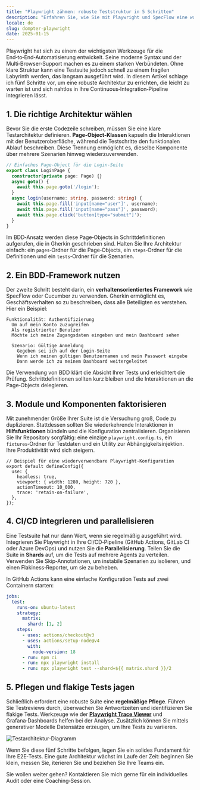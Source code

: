 ```yaml
---
title: "Playwright zähmen: robuste Teststruktur in 5 Schritten"
description: "Erfahren Sie, wie Sie mit Playwright und SpecFlow eine wartbare E2E‑Testarchitektur in fünf Schritten aufbauen."
locale: de
slug: dompter-playwright
date: 2025-01-15
---
```


Playwright hat sich zu einem der wichtigsten Werkzeuge für die End‑to‑End‑Automatisierung entwickelt.
Seine moderne Syntax und der Multi‑Browser‑Support machen es zu einem starken Verbündeten. Ohne
klare Struktur kann eine Testsuite jedoch schnell zu einem fragilen Labyrinth werden, das langsam
ausgeführt wird. In diesem Artikel schlage ich fünf Schritte vor, um eine robuste Architektur zu
errichten, die leicht zu warten ist und sich nahtlos in Ihre Continuous‑Integration‑Pipeline
integrieren lässt.

## 1. Die richtige Architektur wählen

Bevor Sie die erste Codezeile schreiben, müssen Sie eine klare Testarchitektur definieren.
**Page‑Object‑Klassen** kapseln die Interaktionen mit der Benutzeroberfläche, während die Testschritte
den funktionalen Ablauf beschreiben. Diese Trennung ermöglicht es, dieselbe Komponente über mehrere
Szenarien hinweg wiederzuverwenden.

```ts
// Einfaches Page‑Object für die Login‑Seite
export class LoginPage {
  constructor(private page: Page) {}
  async goto() {
    await this.page.goto('/login');
  }
  async login(username: string, password: string) {
    await this.page.fill('input[name="user"]', username);
    await this.page.fill('input[name="pass"]', password);
    await this.page.click('button[type="submit"]');
  }
}
```

Im BDD‑Ansatz werden diese Page‑Objects in Schrittdefinitionen aufgerufen, die in Gherkin geschrieben
sind. Halten Sie Ihre Architektur einfach: ein `pages`‑Ordner für die Page‑Objects, ein `steps`‑Ordner
für die Definitionen und ein `tests`‑Ordner für die Szenarien.

## 2. Ein BDD‑Framework nutzen

Der zweite Schritt besteht darin, ein **verhaltensorientiertes Framework** wie SpecFlow oder Cucumber
zu verwenden. Gherkin ermöglicht es, Geschäftsverhalten so zu beschreiben, dass alle Beteiligten es
verstehen. Hier ein Beispiel:

```gherkin
Funktionalität: Authentifizierung
  Um auf mein Konto zuzugreifen
  Als registrierter Benutzer
  Möchte ich meine Zugangsdaten eingeben und mein Dashboard sehen

  Szenario: Gültige Anmeldung
    Gegeben sei ich auf der Login‑Seite
    Wenn ich meinen gültigen Benutzernamen und mein Passwort eingebe
    Dann werde ich zu meinem Dashboard weitergeleitet
```

Die Verwendung von BDD klärt die Absicht Ihrer Tests und erleichtert die Prüfung. Schrittdefinitionen
sollten kurz bleiben und die Interaktionen an die Page‑Objects delegieren.

## 3. Module und Komponenten faktorisieren

Mit zunehmender Größe Ihrer Suite ist die Versuchung groß, Code zu duplizieren. Stattdessen sollten
Sie wiederkehrende Interaktionen in **Hilfsfunktionen** bündeln und die Konfiguration zentralisieren.
Organisieren Sie Ihr Repository sorgfältig: eine einzige `playwright.config.ts`, ein `fixtures`‑Ordner
für Testdaten und ein Utility zur Abhängigkeitsinjektion. Ihre Produktivität wird sich steigern.

```
// Beispiel für eine wiederverwendbare Playwright‑Konfiguration
export default defineConfig({
  use: {
    headless: true,
    viewport: { width: 1280, height: 720 },
    actionTimeout: 10_000,
    trace: 'retain-on-failure',
  },
});
```

## 4. CI/CD integrieren und parallelisieren

Eine Testsuite hat nur dann Wert, wenn sie regelmäßig ausgeführt wird. Integrieren Sie Playwright in
Ihre CI/CD‑Pipeline (GitHub Actions, GitLab CI oder Azure DevOps) und nutzen Sie die
**Parallelisierung**. Teilen Sie die Suite in **Shards** auf, um die Tests auf mehrere Agents zu
verteilen. Verwenden Sie Skip‑Annotationen, um instabile Szenarien zu isolieren, und einen
Flakiness‑Reporter, um sie zu beheben.

In GitHub Actions kann eine einfache Konfiguration Tests auf zwei Containern starten:

```yaml
jobs:
  test:
    runs-on: ubuntu-latest
    strategy:
      matrix:
        shard: [1, 2]
    steps:
      - uses: actions/checkout@v3
      - uses: actions/setup-node@v4
        with:
          node-version: 18
      - run: npm ci
      - run: npx playwright install
      - run: npx playwright test --shard=${{ matrix.shard }}/2
```

## 5. Pflegen und flakige Tests jagen

Schließlich erfordert eine robuste Suite eine **regelmäßige Pflege**. Führen Sie Testreviews durch,
überwachen Sie Antwortzeiten und identifizieren Sie flakige Tests. Werkzeuge wie der [**Playwright
Trace Viewer**](https://playwright.dev/docs/trace-viewer) und Grafana‑Dashboards helfen bei der
Analyse. Zusätzlich können Sie mittels generativer Modelle Datensätze erzeugen, um Ihre Tests zu
variieren.

![Testarchitektur‑Diagramm](/images/placeholder_light_gray_block.png)

Wenn Sie diese fünf Schritte befolgen, legen Sie ein solides Fundament für Ihre E2E‑Tests. Eine gute
Architektur wächst im Laufe der Zeit: beginnen Sie klein, messen Sie, iterieren Sie und beziehen Sie
Ihre Teams ein.

Sie wollen weiter gehen? Kontaktieren Sie mich gerne für ein individuelles Audit oder eine
Coaching‑Session.